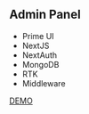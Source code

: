 ## Admin Panel

- Prime UI
- NextJS
- NextAuth
- MongoDB
- RTK
- Middleware

[DEMO](https://prime-admin-next.vercel.app)